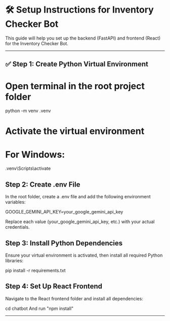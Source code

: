 # 🛠️ Setup Instructions for Inventory Checker Bot

This guide will help you set up the backend (FastAPI) and frontend (React) for the Inventory Checker Bot.

---

## ✅ Step 1: Create Python Virtual Environment


# Open terminal in the root project folder
python -m venv .venv

# Activate the virtual environment
# For Windows:
.venv\Scripts\activate



## Step 2: Create .env File
In the root folder, create a .env file and add the following environment variables:

GOOGLE_GEMINI_API_KEY=your_google_gemini_api_key

Replace each value (your_google_gemini_api_key, etc.) with your actual credentials.

## Step 3: Install Python Dependencies
Ensure your virtual environment is activated, then install all required Python libraries:

pip install -r requirements.txt

## Step 4: Set Up React Frontend
Navigate to the React frontend folder and install all dependencies:

cd chatbot
And run "npm install"


---




